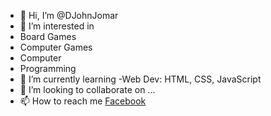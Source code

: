- 👋 Hi, I’m @DJohnJomar
- 👀 I’m interested in
- Board Games
- Computer Games
- Computer
- Programming
- 🌱 I’m currently learning
  -Web Dev: HTML, CSS, JavaScript
- 💞️ I’m looking to collaborate on ...
- 📫 How to reach me
  [Facebook](https://www.facebook.com/J0hnjomar)

<!---
DJohnJomar/DJohnJomar is a ✨ special ✨ repository because its `README.md` (this file) appears on your GitHub profile.
You can click the Preview link to take a look at your changes.
--->
